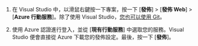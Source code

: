 
1. 在 Visual Studio 中，以滑鼠右鍵按一下專案，按一下 [**發佈**] > [**發佈 Web**] > [**Azure 行動服務**]。除了使用 Visual Studio，[您也可以使用 Git](../articles/mobile-services/mobile-services-dotnet-backend-store-code-source-control.md)。

2. 使用 Azure 認證進行登入，並從 [**現有行動服務**] 中選取您的服務。Visual Studio 便會直接從 Azure 下載您的發佈設定。最後，按一下 [**發佈**]。

<!---HONumber=July15_HO2-->